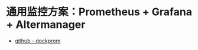 # 通用监控方案：Prometheus + Grafana + Altermanager

- [github - dockprom](https://github.com/stefanprodan/dockprom)
